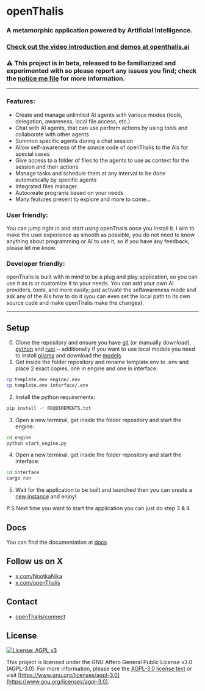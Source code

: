 # openThalis

### A metamorphic application powered by Artificial Intelligence. 

### [Check out the video introduction and demos at openthalis.ai](https://openthalis.ai)

### ⚠️ This project is in beta, released to be familiarized and experimented with so please report any issues you find; check the [notice me file](./NOTICEME.md) for more information.

---

### Features:
- Create and manage unlimited AI agents with various modes (tools, delegation, awareness, local file access, etc.)
- Chat with AI agents, that can use perform actions by using tools and collaborate with other agents
- Summon specific agents during a chat session
- Allow self-awareness of the source code of openThalis to the AIs for special cases
- Give access to a folder of files to the agents to use as context for the session and their actions
- Manage tasks and schedule them at any interval to be done automatically by specific agents
- Integrated files manager
- Autocreate programs based on your needs
- Many features present to explore and more to come...

### User friendly:
You can jump right in and start using openThalis once you install it. I aim to make the user experience as smooth as possible, you do not need to know anything about programming or AI to use it, so if you have any feedback, please let me know.

### Developer friendly:
openThalis is built with in mind to be a plug and play application, so you can use it as is or customize it to your needs. You can add your own AI providers, tools, and more easily; just activate the selfawareness mode and ask any of the AIs how to do it (you can even set the local path to its own source code and make openThalis make the changes).

---

## Setup

0. Clone the repository and ensure you have [git](https://git-scm.com/downloads) (or manually download), [python](https://www.python.org/downloads/) and [rust](https://www.rust-lang.org/tools/install) ¬ additionally if you want to use local models you need to install [ollama](https://ollama.ai/download) and download the [models](https://ollama.ai/models)
1. Get inside the folder repository and rename template.env to .env and place 2 exact copies, one in engine and one in interface:
```bash
cp template.env engine/.env
cp template.env interface/.env
```
2. Install the python requirements:
```bash
pip install -r REQUIREMENTS.txt
```
3. Open a new terminal, get inside the folder repository and start the engine:
```bash
cd engine
python start_engine.py
```
4. Open a new terminal, get inside the folder repository and start the interface:
```bash
cd interface
cargo run
```
5. Wait for the application to be built and launched then you can create a [new instance](https://openthalis.ai/demos#instance) and enjoy!

P.S Next time you want to start the application you can just do step 3 & 4

## Docs
You can find the documentation at [docs](https://openthalis.ai/docs)

## Follow us on X

- [x.com/NootkaNika](https://x.com/NootkaNika)
- [x.com/openThalis](https://x.com/openthalis)

## Contact
- [openThalis/connect](https://openthalis.ai/connect)

## License

[![License: AGPL v3](https://img.shields.io/badge/License-AGPL%20v3-blue.svg)](https://www.gnu.org/licenses/agpl-3.0)

This project is licensed under the GNU Affero General Public License v3.0 (AGPL-3.0). For more information, please see the [AGPL-3.0 license text](./LICENCE) or visit [https://www.gnu.org/licenses/agpl-3.0](https://www.gnu.org/licenses/agpl-3.0).